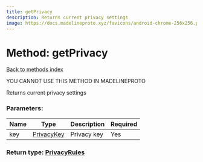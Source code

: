 ```yaml
---
title: getPrivacy
description: Returns current privacy settings
image: https://docs.madelineproto.xyz/favicons/android-chrome-256x256.png
---
```

# Method: getPrivacy  
[Back to methods index](index.md)


YOU CANNOT USE THIS METHOD IN MADELINEPROTO


Returns current privacy settings

### Parameters:

| Name     |    Type       | Description | Required |
|----------|---------------|-------------|----------|
|key|[PrivacyKey](../types/PrivacyKey.md) | Privacy key | Yes|


### Return type: [PrivacyRules](../types/PrivacyRules.md)

